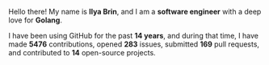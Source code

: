 Hello there! My name is **Ilya Brin**, and I am a **software engineer** with a deep love for **Golang**.

I have been using GitHub for the past **14 years**, and during that time, I have made **5476** contributions, opened **283** issues, submitted **169** pull requests, and contributed to **14** open-source projects.
